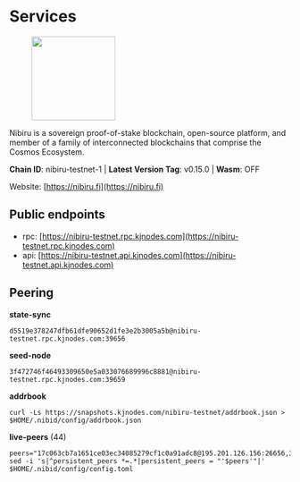 # Services

<figure><img src="https://raw.githubusercontent.com/kj89/testnet_manuals/main/pingpub/logos/nibiru.png" width="150" alt=""><figcaption></figcaption></figure>

Nibiru is a sovereign proof-of-stake blockchain, open-source platform,  and member of a family of interconnected blockchains that comprise the Cosmos Ecosystem.

**Chain ID**: nibiru-testnet-1 | **Latest Version Tag**: v0.15.0 | **Wasm**: OFF

Website: [https://nibiru.fi](https://nibiru.fi)


## Public endpoints

* rpc: [https://nibiru-testnet.rpc.kjnodes.com](https://nibiru-testnet.rpc.kjnodes.com)
* api: [https://nibiru-testnet.api.kjnodes.com](https://nibiru-testnet.api.kjnodes.com)

## Peering

**state-sync**

```
d5519e378247dfb61dfe90652d1fe3e2b3005a5b@nibiru-testnet.rpc.kjnodes.com:39656
```

**seed-node**

```
3f472746f46493309650e5a033076689996c8881@nibiru-testnet.rpc.kjnodes.com:39659
```

**addrbook**
```
curl -Ls https://snapshots.kjnodes.com/nibiru-testnet/addrbook.json > $HOME/.nibid/config/addrbook.json
```

**live-peers** (44)
```
peers="17c063cb7a1651ce03ec34085279cf1c0a91adc8@195.201.126.156:26656,398fdd158a5283943f558e8a58ad46fc767bfe76@178.128.26.238:36656,14e9a2be68bf4c35236353d6a484164f6ed6dbfd@45.14.194.138:26656,bda20ba1bd1d2651162b8297ebab6ae69666c1ca@92.63.105.48:26656,a2162bd42fdb011eb821d62fcaed3276142cf4d4@142.132.139.101:26656,35d8f676cf4db0f4ed7f3a8750daf8010797bdc4@135.181.116.109:20086,ecd59e05961b5c0b6143f24c6665cd26609ece7d@5.199.143.253:26656,968472e8769e0470fadad79febe51637dd208445@65.108.6.45:60656,f58ef938252efa0b632613fa062046bcda699782@43.153.196.137:26656,6f1c7ef2b79c44b6f1d6b751579c8807a00b0909@43.156.6.228:26656,5c38d58ce4a5960ca65ce0e8030d3d087254285f@167.235.145.85:26656,9516c301471d1c5ac9825517f0883cd383438d13@144.91.113.46:26656,8e395e5a6082503480bde92720674546f4f1df36@135.181.208.169:26656,9a90087afb047ba32ad2898204704d4b4673a8e4@154.26.135.231:26656,3cda5aba87eb93ad98898c0b8666ced23be338b5@43.154.235.228:26656,fd8c704dd37cd6592a99691121f8e904edbde199@43.156.18.182:26656,52aad113aec70cbe4b1e862742ce4cf976945988@14.160.32.134:39656,2b93c4402a26adc73e043d9a35f3cedd4aea311b@149.102.129.200:26656,f28eb26fa495c874d267a34c5e35f1dedfbc6960@185.240.103.233:26656,93b1f056570c5326d75241fde4a2ac0fa48553bd@176.124.223.219:26656,d4d4461e14d520036138e9a409c2f814b4df4e8b@38.242.236.117:26656,5f35961c2c9aa0904f87b9563313593cf578cf52@194.5.152.17:26656,f3466d28f8ccd83eb976e929cbcad7b2e4c3dad3@94.130.110.18:26656,4e0afb1a01a63629ba6d7f3f44dc0856abbc0c7e@135.181.92.166:26656,6b1f1adaf7e1013a098fd36cdd01a88087fbc914@89.58.45.204:60856,ff6522d480deca89cbba9e6072502c1846637b2d@80.65.211.249:2486,afac65cfec4090e8af72f31bed047b56600a7702@45.85.146.252:26656,82cf00a5fc655cbb467b131d32e0305c46a87501@45.87.104.154:26656,238cb61559295fdafe10366a8e70b5369e4fb3c7@173.212.213.112:26656,28d24b33ec07f3ff147011f06e51d9c7f6477bed@46.165.17.37:26656,7bb1c195b7b8100ab1be379e1a06771d355eae72@45.140.185.35:26656,5e7fd67ee24d4e494f250a2a5b841b74bfa05af2@185.188.249.47:39656,34c50ae477d645d385b3198a21fa68d91dccc7df@34.163.150.25:26656,23f9b96ba946b0948c8e9c768a067c2d6df71df4@38.242.133.239:39656,78336e4e4d76c38c2a689cea2849dfdda48b1402@142.132.135.178:36656,4ca7c5c8fa50999dad7aef4206507826905e5e3c@108.175.1.18:39656,0c44502d84add3366dc98ed96e162c9120e7b18b@167.235.206.164:26656,dd79463399794ceb82e69b7573e102a4f1e1e59a@185.135.137.240:26656,65436a8aba0cd3809a79c3c4c5a53e70eb6d6ba4@128.199.219.116:39656,27987b3af0eaea576440923fb442b7519ab20941@43.134.180.51:26656,b32bb87364a52df3efcbe9eacc178c96b35c823a@135.181.115.111:27656,1faa13969ed519f910d05f9d4bbf7f8ceb9e620d@142.132.253.112:38656,928f17440a93750eb882e9aa7f2376be088f2362@144.76.27.79:36656,fe6222472da3cfdb1d726f08ec148c43efbfefb2@173.249.59.70:33656"
sed -i 's|^persistent_peers *=.*|persistent_peers = "'$peers'"|' $HOME/.nibid/config/config.toml
```
